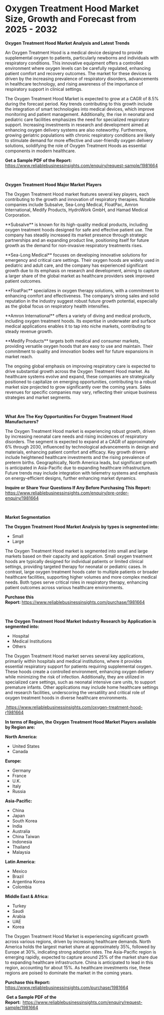 <p><h1>Oxygen Treatment Hood Market Size, Growth and Forecast from 2025 - 2032</h1></p><p><strong>Oxygen Treatment Hood Market Analysis and Latest Trends</strong></p>
<p><p>An Oxygen Treatment Hood is a medical device designed to provide supplemental oxygen to patients, particularly newborns and individuals with respiratory conditions. This innovative equipment offers a controlled environment where oxygen levels can be carefully regulated, enhancing patient comfort and recovery outcomes. The market for these devices is driven by the increasing prevalence of respiratory disorders, advancements in healthcare technology, and rising awareness of the importance of respiratory support in clinical settings.</p><p>The Oxygen Treatment Hood Market is expected to grow at a CAGR of 8.5% during the forecast period. Key trends contributing to this growth include the integration of smart technologies into medical devices, which improve monitoring and patient management. Additionally, the rise in neonatal and pediatric care facilities emphasizes the need for specialized respiratory support. Increasing investments in research and development aimed at enhancing oxygen delivery systems are also noteworthy. Furthermore, growing geriatric populations with chronic respiratory conditions are likely to stimulate demand for more effective and user-friendly oxygen delivery solutions, solidifying the role of Oxygen Treatment Hoods as essential components in modern healthcare.</p></p>
<p><strong>Get a Sample PDF of the Report:&nbsp;</strong> <a href="https://www.reliablebusinessinsights.com/enquiry/request-sample/1981664?utm_campaign=3352&utm_medium=2&utm_source=Github&utm_content=ia&utm_term=13042025&utm_id=oxygen-treatment-hood">https://www.reliablebusinessinsights.com/enquiry/request-sample/1981664</a></p>
<p>&nbsp;</p>
<p><strong>Oxygen Treatment Hood Major Market Players</strong></p>
<p><p>The Oxygen Treatment Hood market features several key players, each contributing to the growth and innovation of respiratory therapies. Notable companies include Subsalve, Sea-Long Medical, FloatPac, Amron International, Medify Products, HydroWork GmbH, and Hamad Medical Corporation.</p><p>**Subsalve** is known for its high-quality medical products, including oxygen treatment hoods designed for safe and effective patient use. The company has steadily increased its market presence through strategic partnerships and an expanding product line, positioning itself for future growth as the demand for non-invasive respiratory treatments rises.</p><p>**Sea-Long Medical** focuses on developing innovative solutions for emergency and critical care settings. Their oxygen hoods are widely used in pediatric and adult care, and the company has experienced significant growth due to its emphasis on research and development, aiming to capture a larger share of the global market as healthcare providers seek improved patient outcomes.</p><p>**FloatPac** specializes in oxygen therapy solutions, with a commitment to enhancing comfort and effectiveness. The company’s strong sales and solid reputation in the industry suggest robust future growth potential, especially as the global focus on respiratory health intensifies.</p><p>**Amron International** offers a variety of diving and medical products, including oxygen treatment hoods. Its expertise in underwater and surface medical applications enables it to tap into niche markets, contributing to steady revenue growth.</p><p>**Medify Products** targets both medical and consumer markets, providing versatile oxygen hoods that are easy to use and maintain. Their commitment to quality and innovation bodes well for future expansions in market reach.</p><p>The ongoing global emphasis on improving respiratory care is expected to drive substantial growth across the Oxygen Treatment Hood market. As healthcare systems evolve and expand, these companies are strategically positioned to capitalize on emerging opportunities, contributing to a robust market size projected to grow significantly over the coming years. Sales revenues for specific companies may vary, reflecting their unique business strategies and market segments.</p></p>
<p>&nbsp;</p>
<p><strong>What Are The Key Opportunities For Oxygen Treatment Hood Manufacturers?</strong></p>
<p><p>The Oxygen Treatment Hood market is experiencing robust growth, driven by increasing neonatal care needs and rising incidences of respiratory disorders. The segment is expected to expand at a CAGR of approximately 6% through 2030, influenced by technological advancements in design and materials, enhancing patient comfort and efficacy. Key growth drivers include heightened healthcare investments and the rising prevalence of preterm births. Geographically, North America leads, but significant growth is anticipated in Asia-Pacific due to expanding healthcare infrastructure. Future trends may include integration with telemetry systems and emphasis on energy-efficient designs, further enhancing market dynamics.</p></p>
<p><strong>Inquire or Share Your Questions If Any Before Purchasing This Report:</strong> <a href="https://www.reliablebusinessinsights.com/enquiry/pre-order-enquiry/1981664?utm_campaign=3352&utm_medium=2&utm_source=Github&utm_content=ia&utm_term=13042025&utm_id=oxygen-treatment-hood">https://www.reliablebusinessinsights.com/enquiry/pre-order-enquiry/1981664</a></p>
<p>&nbsp;</p>
<p><strong>Market Segmentation</strong></p>
<p><strong>The Oxygen Treatment Hood Market Analysis by types is segmented into:</strong></p>
<p><ul><li>Small</li><li>Large</li></ul></p>
<p><p>The Oxygen Treatment Hood market is segmented into small and large markets based on their capacity and application. Small oxygen treatment hoods are typically designed for individual patients or limited clinical settings, providing targeted therapy for neonatal or pediatric cases. In contrast, large oxygen treatment hoods cater to multiple patients or broader healthcare facilities, supporting higher volumes and more complex medical needs. Both types serve critical roles in respiratory therapy, enhancing patient outcomes across various healthcare environments.</p></p>
<p><strong>Purchase this Report:&nbsp;</strong><a href="https://www.reliablebusinessinsights.com/purchase/1981664?utm_campaign=3352&utm_medium=2&utm_source=Github&utm_content=ia&utm_term=13042025&utm_id=oxygen-treatment-hood">https://www.reliablebusinessinsights.com/purchase/1981664</a></p>
<p>&nbsp;</p>
<p><strong>The Oxygen Treatment Hood Market Industry Research by Application is segmented into:</strong></p>
<p><ul><li>Hospital</li><li>Medical Institutions</li><li>Others</li></ul></p>
<p><p>The Oxygen Treatment Hood market serves several key applications, primarily within hospitals and medical institutions, where it provides essential respiratory support for patients requiring supplemental oxygen. These hoods create a controlled environment, enhancing oxygen delivery while minimizing the risk of infection. Additionally, they are utilized in specialized care settings, such as neonatal intensive care units, to support premature infants. Other applications may include home healthcare settings and research facilities, underscoring the versatility and critical role of oxygen treatment hoods in diverse healthcare environments.</p></p>
<p><a href="https://www.reliablebusinessinsights.com/oxygen-treatment-hood-r1981664?utm_campaign=3352&utm_medium=2&utm_source=Github&utm_content=ia&utm_term=13042025&utm_id=oxygen-treatment-hood">&nbsp;https://www.reliablebusinessinsights.com/oxygen-treatment-hood-r1981664</a></p>
<p><strong>In terms of Region, the Oxygen Treatment Hood Market Players available by Region are:</strong></p>
<p>
    <p> <strong> North America: </strong>
        <ul>
            <li>United States</li>
            <li>Canada</li>
        </ul>
        </p> 
    <p> <strong> Europe: </strong>
        <ul>
            <li>Germany</li>
            <li>France</li>
            <li>U.K.</li>
            <li>Italy</li>
            <li>Russia</li>
        </ul>
        </p> 
    <p> <strong> Asia-Pacific: </strong>
        <ul>
            <li>China</li>
            <li>Japan</li>
            <li>South Korea</li>
            <li>India</li>
            <li>Australia</li>
            <li>China Taiwan</li>
            <li>Indonesia</li>
            <li>Thailand</li>
            <li>Malaysia</li>
        </ul>
        </p> 
    <p> <strong> Latin America: </strong>
        <ul>
            <li>Mexico</li>
            <li>Brazil</li>
            <li>Argentina Korea</li>
            <li>Colombia</li>
        </ul>
        </p> 
    <p> <strong> Middle East & Africa: </strong>
        <ul>
            <li>Turkey</li>
            <li>Saudi</li>
            <li>Arabia</li>
            <li>UAE</li>
            <li>Korea</li>
        </ul>
    </p>
    </p>
<p><p>The Oxygen Treatment Hood Market is experiencing significant growth across various regions, driven by increasing healthcare demands. North America holds the largest market share at approximately 35%, followed by Europe at 30%, indicating strong adoption rates. The Asia-Pacific region is emerging rapidly, expected to capture around 25% of the market share due to expanding healthcare infrastructure. China is anticipated to lead in this region, accounting for about 15%. As healthcare investments rise, these regions are poised to dominate the market in the coming years.</p></p>
<p><strong>Purchase this Report: </strong><a href="https://www.reliablebusinessinsights.com/purchase/1981664?utm_campaign=3352&utm_medium=2&utm_source=Github&utm_content=ia&utm_term=13042025&utm_id=oxygen-treatment-hood">https://www.reliablebusinessinsights.com/purchase/1981664</a></p>
<p>&nbsp;<strong>Get a Sample PDF of the Report:&nbsp;&nbsp;</strong><a href="https://www.reliablebusinessinsights.com/enquiry/request-sample/1981664?utm_campaign=3352&utm_medium=2&utm_source=Github&utm_content=ia&utm_term=13042025&utm_id=oxygen-treatment-hood">https://www.reliablebusinessinsights.com/enquiry/request-sample/1981664</a></p>
<p><strong></strong></p>
<p><p></p><p></p><p></p></p>